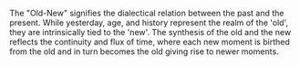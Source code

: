 
The "Old-New" signifies the dialectical relation between the past and the present. While yesterday, age, and history represent the realm of the 'old', they are intrinsically tied to the 'new'. The synthesis of the old and the new reflects the continuity and flux of time, where each new moment is birthed from the old and in turn becomes the old giving rise to newer moments.


